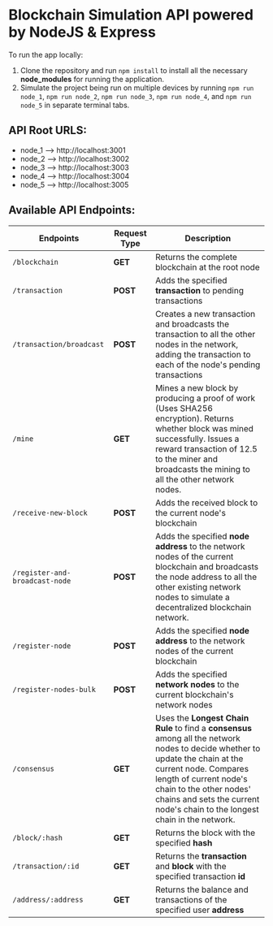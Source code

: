 # Blockchain Simulation API powered by NodeJS & Express

To run the app locally:

1. Clone the repository and run ```npm install``` to install all the necessary **node_modules** for running the application.
2. Simulate the project being run on multiple devices by running ```npm run node_1```, ```npm run node_2```, ```npm run node_3```, ```npm run node_4```, and ```npm run node_5``` in separate terminal tabs. 

## API Root URLS:

* node_1 --> http://localhost:3001
* node_2 --> http://localhost:3002 
* node_3 --> http://localhost:3003
* node_4 --> http://localhost:3004
* node_5 --> http://localhost:3005

## Available API Endpoints:

| **Endpoints**  | **Request Type** | **Description**
| ---------- | ---- | ---------- |
| `/blockchain`  | **GET**  | Returns the complete blockchain at the root node
| `/transaction`  | **POST**  | Adds the specified **transaction** to pending transactions
| `/transaction/broadcast` | **POST** | Creates a new transaction and broadcasts the transaction to all the other nodes in the network, adding the transaction to each of the node's pending transactions
| `/mine` | **GET** | Mines a new block by producing a proof of work (Uses SHA256 encryption). Returns whether block was mined successfully. Issues a reward transaction of 12.5 to the miner and broadcasts the mining to all the other network nodes. 
| `/receive-new-block` | **POST** | Adds the received block to the current node's blockchain
| `/register-and-broadcast-node` | **POST** | Adds the specified **node address** to the network nodes of the current blockchain and broadcasts the node address to all the other existing network nodes to simulate a decentralized blockchain network. 
| `/register-node` | **POST** | Adds the specified **node address** to the network nodes of the current blockchain 
| `/register-nodes-bulk` | **POST** | Adds the specified **network nodes** to the current blockchain's network nodes 
| `/consensus` | **GET** | Uses the **Longest Chain Rule** to find a **consensus** among all the network nodes to decide whether to update the chain at the current node. Compares length of current node's chain to the other nodes' chains and sets the current node's chain to the longest chain in the network. 
| `/block/:hash` | **GET** | Returns the block with the specified **hash**
| `/transaction/:id` | **GET** | Returns the **transaction** and **block** with the specified transaction **id**
| `/address/:address` | **GET** | Returns the balance and transactions of the specified user **address**


